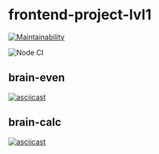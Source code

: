 # frontend-project-lvl1
[![Maintainability](https://api.codeclimate.com/v1/badges/6065469a3fec8e7eb9c4/maintainability)](https://codeclimate.com/github/looleeluu/frontend-project-lvl1/maintainability)

![Node CI](https://github.com/looleeluu/frontend-project-lvl1/workflows/Node%20CI/badge.svg?event=push)

## brain-even
[![asciicast](https://asciinema.org/a/4X36R6DuU0HFtcsPZud8BnvsN.svg)](https://asciinema.org/a/4X36R6DuU0HFtcsPZud8BnvsN)

## brain-calc
[![asciicast](https://asciinema.org/a/9RC9j2ixGZbmZwN072FYf8nJL.svg)](https://asciinema.org/a/9RC9j2ixGZbmZwN072FYf8nJL)